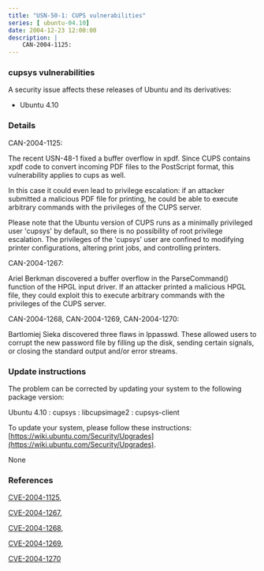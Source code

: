 ```yaml
---
title: "USN-50-1: CUPS vulnerabilities"
series: [ ubuntu-04.10]
date: 2004-12-23 12:00:00
description: |
    CAN-2004-1125:
--- 
```

 
### cupsys vulnerabilities

A security issue affects these releases of Ubuntu and its derivatives:

* Ubuntu 4.10

### Details

CAN-2004-1125:

 The recent USN-48-1 fixed a buffer overflow in xpdf. Since CUPS contains xpdf code to convert incoming PDF files to the PostScript format, this vulnerability applies to cups as well.

 In this case it could even lead to privilege escalation: if an attacker submitted a malicious PDF file for printing, he could be able to execute arbitrary commands with the privileges of the CUPS server.

 Please note that the Ubuntu version of CUPS runs as a minimally privileged user &#39;cupsys&#39; by default, so there is no possibility of root privilege escalation. The privileges of the &#39;cupsys&#39; user are confined to modifying printer configurations, altering print jobs, and controlling printers.

CAN-2004-1267:

 Ariel Berkman discovered a buffer overflow in the ParseCommand() function of the HPGL input driver. If an attacker printed a malicious HPGL file, they could exploit this to execute arbitrary commands with the privileges of the CUPS server.

CAN-2004-1268, CAN-2004-1269, CAN-2004-1270:

 Bartlomiej Sieka discovered three flaws in lppasswd. These allowed users to corrupt the new password file by filling up the disk, sending certain signals, or closing the standard output and/or error streams.

### Update instructions

The problem can be corrected by updating your system to the following package version:

Ubuntu 4.10
 : cupsys 
 : libcupsimage2 
 : cupsys-client 

To update your system, please follow these instructions: [https://wiki.ubuntu.com/Security/Upgrades](https://wiki.ubuntu.com/Security/Upgrades).

None

### References

 [CVE-2004-1125](http://people.ubuntu.com/~ubuntu-security/cve/CVE-2004-1125), 

 [CVE-2004-1267](http://people.ubuntu.com/~ubuntu-security/cve/CVE-2004-1267), 

 [CVE-2004-1268](http://people.ubuntu.com/~ubuntu-security/cve/CVE-2004-1268), 

 [CVE-2004-1269](http://people.ubuntu.com/~ubuntu-security/cve/CVE-2004-1269), 

 [CVE-2004-1270](http://people.ubuntu.com/~ubuntu-security/cve/CVE-2004-1270)
 
